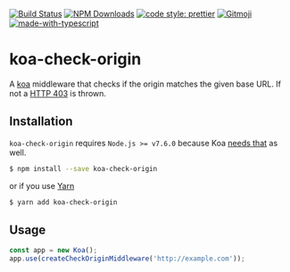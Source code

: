 [![Build Status](https://img.shields.io/travis/holidaycheck/koa-check-origin/master.svg?style=flat)](https://travis-ci.org/holidaycheck/koa-check-origin)
[![NPM Downloads](https://img.shields.io/npm/dm/koa-check-origin.svg?style=flat)](https://www.npmjs.org/package/koa-check-origin)
[![code style: prettier](https://img.shields.io/badge/code_style-prettier-ff69b4.svg?style=flat)](https://github.com/prettier/prettier)
[![Gitmoji](https://img.shields.io/badge/gitmoji-%20😜%20😍-FFDD67.svg?style=flat)](https://gitmoji.carloscuesta.me)
[![made-with-typescript](https://img.shields.io/badge/Made%20with-TypeScript-1f425f.svg?style=flat)](http://www.typescriptlang.org)

# koa-check-origin

A [koa](https://koajs.com) middleware that checks if the origin matches the given base URL. If not a [HTTP 403](https://http.cat/403) is thrown.

## Installation

`koa-check-origin` requires `Node.js >= v7.6.0` because Koa [needs that](https://github.com/koajs/koa#installation) as well.

```sh
$ npm install --save koa-check-origin
```

or if you use [Yarn](https://yarnpkg.com)

```sh
$ yarn add koa-check-origin
```

## Usage

```js
const app = new Koa();
app.use(createCheckOriginMiddleware('http://example.com'));
```
